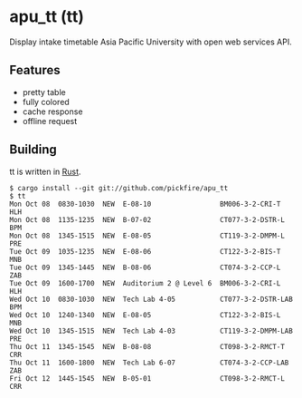 apu_tt (tt)
===========

Display intake timetable Asia Pacific University with open web services API.

Features
--------
- pretty table
- fully colored
- cache response
- offline request

Building
--------
tt is written in [Rust](https://rustup.rs/).

    $ cargo install --git git://github.com/pickfire/apu_tt
    $ tt
    Mon Oct 08  0830-1030  NEW  E-08-10                 BM006-3-2-CRI-T     HLH
    Mon Oct 08  1135-1235  NEW  B-07-02                 CT077-3-2-DSTR-L    BPM
    Mon Oct 08  1345-1515  NEW  E-08-05                 CT119-3-2-DMPM-L    PRE
    Tue Oct 09  1035-1235  NEW  E-08-06                 CT122-3-2-BIS-T     MNB
    Tue Oct 09  1345-1445  NEW  B-08-06                 CT074-3-2-CCP-L     ZAB
    Tue Oct 09  1600-1700  NEW  Auditorium 2 @ Level 6  BM006-3-2-CRI-L     HLH
    Wed Oct 10  0830-1030  NEW  Tech Lab 4-05           CT077-3-2-DSTR-LAB  BPM
    Wed Oct 10  1240-1340  NEW  E-08-05                 CT122-3-2-BIS-L     MNB
    Wed Oct 10  1345-1515  NEW  Tech Lab 4-03           CT119-3-2-DMPM-LAB  PRE
    Thu Oct 11  1345-1545  NEW  B-08-08                 CT098-3-2-RMCT-T    CRR
    Thu Oct 11  1600-1800  NEW  Tech Lab 6-07           CT074-3-2-CCP-LAB   ZAB
    Fri Oct 12  1445-1545  NEW  B-05-01                 CT098-3-2-RMCT-L    CRR

